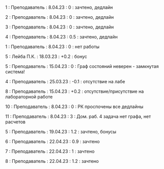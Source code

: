 1 : Преподаватель : 8.04.23 : 0 : зачтено, дедлайн

2 : Преподаватель : 8.04.23 : 0 : зачтено, дедлайн

3 : Преподаватель : 8.04.23 : 0 : зачтено, дедлайн

4 : Преподаватель : 8.04.23 : 0.5 : зачтено, дедлайн

1 : Преподаватель : 8.04.23 : 0 : нет работы

5 : Лейба П.К. : 18.03.23 : +0.2 : бонус

5 : Преподаватель : 15.04.23 : 0 : Граф состояний неверен - замкнутая система!

4 : Преподаватель : 25.03.23 : -0.1 : отсутствие на лабе

8 : Преподаватель : 15.04.23 : +0.2 : отсутствие/присутствие на лабораторной работе

10 : Преподаватель : 8.04.23 : 0 : РК проспочены все дедлайны

11 : Преподаватель : 8.04.23 : 3 : Дом. раб. 4 задача нет графа, нет расчетов

5 : Преподаватель : 19.04.23 : 1.2 : зачтено, бонусы

6 : Преподаватель : 22.04.23 : 0.9 : зачтено

7 : Преподаватель : 22.04.23 : 1 : зачтено

8 : Преподаватель : 22.04.23 : 1.2 : зачтено

